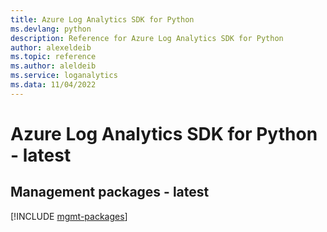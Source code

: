 ```yaml
---
title: Azure Log Analytics SDK for Python
ms.devlang: python
description: Reference for Azure Log Analytics SDK for Python
author: alexeldeib
ms.topic: reference
ms.author: aleldeib
ms.service: loganalytics
ms.data: 11/04/2022
---
```

# Azure Log Analytics SDK for Python - latest

## Management packages - latest
[!INCLUDE [mgmt-packages](log-analytics-mgmt-index.md)]
